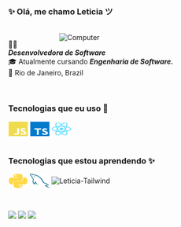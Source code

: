 ### ✨ Olá, me chamo Leticia ツ

<br>

<img src="https://raw.githubusercontent.com/MicaelliMedeiros/micaellimedeiros/master/image/computer-illustration.png" min-width="400px" max-width="400px" width="400px" align="right" alt="Computer">

👩‍💻 ***Desenvolvedora de Software*** <br>
🎓 Atualmente cursando ***Engenharia de Software.*** <br>
📍 Rio de Janeiro, Brazil

<br>

### Tecnologias que eu uso 🚀

<div> 
  <img align="center" alt="Leticia-Js" height="30" width="40" src="https://raw.githubusercontent.com/devicons/devicon/master/icons/javascript/javascript-plain.svg">
  <img align="center" alt="Leticia-Ts" height="30" width="40" src="https://raw.githubusercontent.com/devicons/devicon/master/icons/typescript/typescript-plain.svg">
  <img align="center" alt="Leticia-React" height="30" width="40" src="https://raw.githubusercontent.com/devicons/devicon/master/icons/react/react-original.svg">

</div>

<br>

### Tecnologias que estou aprendendo ✨

<div>
   <img align="center" alt="Leticia-Python" height="30" width="40" src="https://raw.githubusercontent.com/devicons/devicon/master/icons/python/python-plain.svg">
  <img align="center" alt="Leticia-MySql" height="30" width="40" src="https://raw.githubusercontent.com/devicons/devicon/master/icons/mysql/mysql-original.svg">
  <img align="center" alt="Leticia-Tailwind" height="30" width="40" src="https://raw.githubusercontent.com/devicons/devicon/master/icons/tailwind/tailwind-original.svg">
</div>

<br>

##
 
##
 
<div> 
  <a href="https://instagram.com/ileticiaramoss" target="_blank"><img src="https://img.shields.io/badge/-Instagram-%23E4405F?style=for-the-badge&logo=instagram&logoColor=white" target="_blank"></a>
  <a href = "mailto:itsleticiaramos@gmail.com"><img src="https://img.shields.io/badge/-Gmail-%23333?style=for-the-badge&logo=gmail&logoColor=white" target="_blank"></a>
  <a href="https://www.linkedin.com/in/itsleticiaramos" target="_blank"><img src="https://img.shields.io/badge/-LinkedIn-%230077B5?style=for-the-badge&logo=linkedin&logoColor=white" target="_blank"></a> 
  
</div>

<!---->
  
